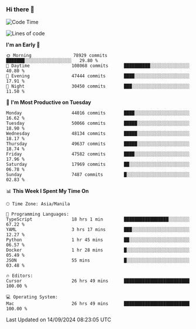 ### Hi there 👋

<!--START_SECTION:waka-->
![Code Time](http://img.shields.io/badge/Code%20Time-5%2C547%20hrs%205%20mins-blue)

![Lines of code](https://img.shields.io/badge/From%20Hello%20World%20I%27ve%20Written-118.1%20million%20lines%20of%20code-blue)

**I'm an Early 🐤** 

```text
🌞 Morning                78929 commits       ███████░░░░░░░░░░░░░░░░░░   29.80 % 
🌆 Daytime                108068 commits      ██████████░░░░░░░░░░░░░░░   40.80 % 
🌃 Evening                47444 commits       ████░░░░░░░░░░░░░░░░░░░░░   17.91 % 
🌙 Night                  30450 commits       ███░░░░░░░░░░░░░░░░░░░░░░   11.50 % 
```
📅 **I'm Most Productive on Tuesday** 

```text
Monday                   44016 commits       ████░░░░░░░░░░░░░░░░░░░░░   16.62 % 
Tuesday                  50066 commits       █████░░░░░░░░░░░░░░░░░░░░   18.90 % 
Wednesday                48134 commits       █████░░░░░░░░░░░░░░░░░░░░   18.17 % 
Thursday                 49637 commits       █████░░░░░░░░░░░░░░░░░░░░   18.74 % 
Friday                   47582 commits       ████░░░░░░░░░░░░░░░░░░░░░   17.96 % 
Saturday                 17969 commits       ██░░░░░░░░░░░░░░░░░░░░░░░   06.78 % 
Sunday                   7487 commits        █░░░░░░░░░░░░░░░░░░░░░░░░   02.83 % 
```


📊 **This Week I Spent My Time On** 

```text
🕑︎ Time Zone: Asia/Manila

💬 Programming Languages: 
TypeScript               18 hrs 1 min        █████████████████░░░░░░░░   67.22 % 
YAML                     3 hrs 17 mins       ███░░░░░░░░░░░░░░░░░░░░░░   12.27 % 
Python                   1 hr 45 mins        ██░░░░░░░░░░░░░░░░░░░░░░░   06.57 % 
Docker                   1 hr 28 mins        █░░░░░░░░░░░░░░░░░░░░░░░░   05.49 % 
JSON                     55 mins             █░░░░░░░░░░░░░░░░░░░░░░░░   03.48 % 

🔥 Editors: 
Cursor                   26 hrs 49 mins      █████████████████████████   100.00 % 

💻 Operating System: 
Mac                      26 hrs 49 mins      █████████████████████████   100.00 % 
```


 Last Updated on 14/09/2024 08:23:05 UTC
<!--END_SECTION:waka-->


<!--
**rad182/rad182** is a ✨ _special_ ✨ repository because its `README.md` (this file) appears on your GitHub profile.

Here are some ideas to get you started:

- 🔭 I’m currently working on ...
- 🌱 I’m currently learning ...
- 👯 I’m looking to collaborate on ...
- 🤔 I’m looking for help with ...
- 💬 Ask me about ...
- 📫 How to reach me: ...
- 😄 Pronouns: ...
- ⚡ Fun fact: ...
-->
